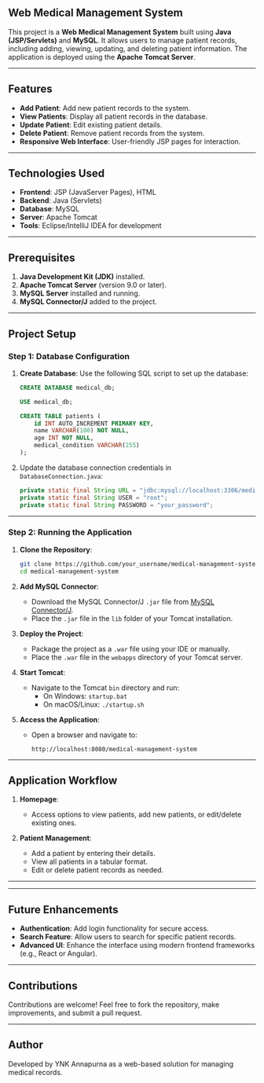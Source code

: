 ## Web Medical Management System

This project is a **Web Medical Management System** built using **Java (JSP/Servlets)** and **MySQL**. It allows users to manage patient records, including adding, viewing, updating, and deleting patient information. The application is deployed using the **Apache Tomcat Server**.

---

## Features
- **Add Patient**: Add new patient records to the system.
- **View Patients**: Display all patient records in the database.
- **Update Patient**: Edit existing patient details.
- **Delete Patient**: Remove patient records from the system.
- **Responsive Web Interface**: User-friendly JSP pages for interaction.

---

## Technologies Used
- **Frontend**: JSP (JavaServer Pages), HTML
- **Backend**: Java (Servlets)
- **Database**: MySQL
- **Server**: Apache Tomcat
- **Tools**: Eclipse/IntelliJ IDEA for development

---

## Prerequisites
1. **Java Development Kit (JDK)** installed.
2. **Apache Tomcat Server** (version 9.0 or later).
3. **MySQL Server** installed and running.
4. **MySQL Connector/J** added to the project.

---

## Project Setup

### Step 1: Database Configuration
1. **Create Database**:
   Use the following SQL script to set up the database:
   ```sql
   CREATE DATABASE medical_db;

   USE medical_db;

   CREATE TABLE patients (
       id INT AUTO_INCREMENT PRIMARY KEY,
       name VARCHAR(100) NOT NULL,
       age INT NOT NULL,
       medical_condition VARCHAR(255)
   );
   ```
2. Update the database connection credentials in `DatabaseConnection.java`:
   ```java
   private static final String URL = "jdbc:mysql://localhost:3306/medical_db";
   private static final String USER = "root";
   private static final String PASSWORD = "your_password";
   ```

---

### Step 2: Running the Application
1. **Clone the Repository**:
   ```bash
   git clone https://github.com/your_username/medical-management-system.git
   cd medical-management-system
   ```

2. **Add MySQL Connector**:
   - Download the MySQL Connector/J `.jar` file from [MySQL Connector/J](https://dev.mysql.com/downloads/connector/j/).
   - Place the `.jar` file in the `lib` folder of your Tomcat installation.

3. **Deploy the Project**:
   - Package the project as a `.war` file using your IDE or manually.
   - Place the `.war` file in the `webapps` directory of your Tomcat server.

4. **Start Tomcat**:
   - Navigate to the Tomcat `bin` directory and run:
     - On Windows: `startup.bat`
     - On macOS/Linux: `./startup.sh`

5. **Access the Application**:
   - Open a browser and navigate to:
     ```
     http://localhost:8080/medical-management-system
     ```

---

## Application Workflow
1. **Homepage**:
   - Access options to view patients, add new patients, or edit/delete existing ones.

2. **Patient Management**:
   - Add a patient by entering their details.
   - View all patients in a tabular format.
   - Edit or delete patient records as needed.

---

---

## Future Enhancements
- **Authentication**: Add login functionality for secure access.
- **Search Feature**: Allow users to search for specific patient records.
- **Advanced UI**: Enhance the interface using modern frontend frameworks (e.g., React or Angular).

---

## Contributions
Contributions are welcome! Feel free to fork the repository, make improvements, and submit a pull request.

---

## Author
Developed by YNK Annapurna as a web-based solution for managing medical records.
